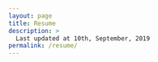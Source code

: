 ```yaml
---
layout: page
title: Resume
description: >
  Last updated at 10th, September, 2019
permalink: /resume/
---
```


<object data="/mohit_choudhary.pdf" width="800" height="1000" type='application/pdf'/>
